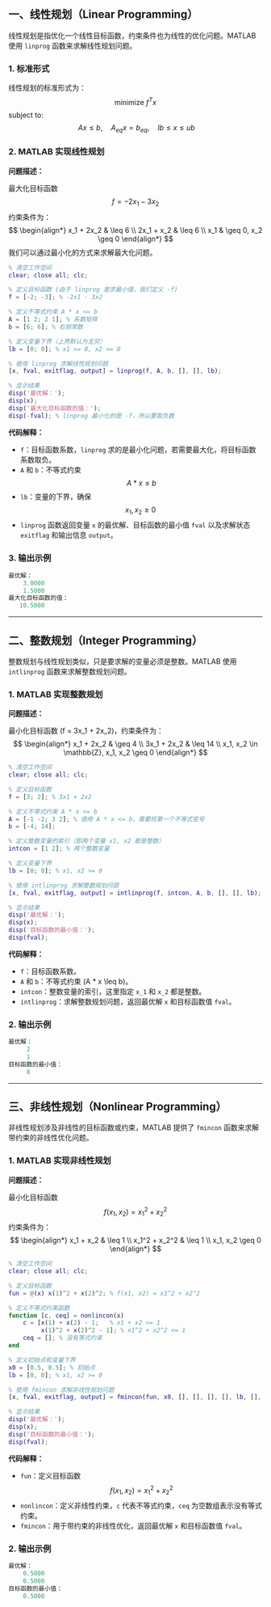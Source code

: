 ## 一、线性规划（Linear Programming）

线性规划是指优化一个线性目标函数，约束条件也为线性的优化问题。MATLAB 使用 `linprog` 函数来求解线性规划问题。

### 1. 标准形式
线性规划的标准形式为：
$$
\text{minimize } f^T x
$$
subject to:
$$
\
A x \leq b, \quad A_{eq} x = b_{eq}, \quad lb \leq x \leq ub
$$

### 2. MATLAB 实现线性规划

**问题描述：**

最大化目标函数 
$$
f = -2x_1 - 3x_2
$$
约束条件为：
$$
\begin{align*}
x_1 + 2x_2 & \leq 6 \\
2x_1 + x_2 & \leq 6 \\
x_1 & \geq 0, x_2 \geq 0
\end{align*}
$$
我们可以通过最小化的方式来求解最大化问题。

```matlab
% 清空工作空间
clear; close all; clc;

% 定义目标函数 (由于 linprog 是求最小值，我们定义 -f)
f = [-2; -3]; % -2x1 - 3x2

% 定义不等式约束 A * x <= b
A = [1 2; 2 1]; % 系数矩阵
b = [6; 6]; % 右侧常数

% 定义变量下界（上界默认为无穷）
lb = [0; 0]; % x1 >= 0, x2 >= 0

% 使用 linprog 求解线性规划问题
[x, fval, exitflag, output] = linprog(f, A, b, [], [], lb);

% 显示结果
disp('最优解：');
disp(x);
disp('最大化目标函数的值：');
disp(-fval); % linprog 最小化的是 -f，所以要取负数
```

**代码解释：**

- `f`：目标函数系数，`linprog` 求的是最小化问题，若需要最大化，将目标函数系数取负。
- `A` 和 `b`：不等式约束 
  $$
  A * x \leq b
  $$
- `lb`：变量的下界，确保 
  $$
  x_1, x_2 \geq 0\
  $$
- `linprog` 函数返回变量 `x` 的最优解、目标函数的最小值 `fval` 以及求解状态 `exitflag` 和输出信息 `output`。

### 3. 输出示例

```matlab
最优解：
    3.0000
    1.5000
最大化目标函数的值：
   10.5000
```

---

## 二、整数规划（Integer Programming）

整数规划与线性规划类似，只是要求解的变量必须是整数。MATLAB 使用 `intlinprog` 函数来求解整数规划问题。

### 1. MATLAB 实现整数规划

**问题描述：**

最小化目标函数 \(f = 3x_1 + 2x_2\)，约束条件为：
$$
\begin{align*}
x_1 + 2x_2 & \geq 4 \\
3x_1 + 2x_2 & \leq 14 \\
x_1, x_2 \in \mathbb{Z}, x_1, x_2 \geq 0
\end{align*}
$$

```matlab
% 清空工作空间
clear; close all; clc;

% 定义目标函数
f = [3; 2]; % 3x1 + 2x2

% 定义不等式约束 A * x <= b
A = [-1 -2; 3 2]; % 使用 A * x <= b，需要将第一个不等式变号
b = [-4; 14];

% 定义整数变量的索引（即两个变量 x1, x2 都是整数）
intcon = [1 2]; % 两个整数变量

% 定义变量下界
lb = [0; 0]; % x1, x2 >= 0

% 使用 intlinprog 求解整数规划问题
[x, fval, exitflag, output] = intlinprog(f, intcon, A, b, [], [], lb);

% 显示结果
disp('最优解：');
disp(x);
disp('目标函数的最小值：');
disp(fval);
```

**代码解释：**

- `f`：目标函数系数。
- `A` 和 `b`：不等式约束 \(A * x \leq b\)。
- `intcon`：整数变量的索引，这里指定 `x_1` 和 `x_2` 都是整数。
- `intlinprog`：求解整数规划问题，返回最优解 `x` 和目标函数值 `fval`。

### 2. 输出示例

```matlab
最优解：
     2
     1
目标函数的最小值：
     8
```

---

## 三、非线性规划（Nonlinear Programming）

非线性规划涉及非线性的目标函数或约束，MATLAB 提供了 `fmincon` 函数来求解带约束的非线性优化问题。

### 1. MATLAB 实现非线性规划

**问题描述：**

最小化目标函数 
$$
f(x_1, x_2) = x_1^2 + x_2^2
$$
约束条件为：
$$
\begin{align*}
x_1 + x_2 & \leq 1 \\
x_1^2 + x_2^2 & \leq 1 \\
x_1, x_2 \geq 0
\end{align*}
$$

```matlab
% 清空工作空间
clear; close all; clc;

% 定义目标函数
fun = @(x) x(1)^2 + x(2)^2; % f(x1, x2) = x1^2 + x2^2

% 定义不等式约束函数
function [c, ceq] = nonlincon(x)
    c = [x(1) + x(2) - 1;   % x1 + x2 <= 1
         x(1)^2 + x(2)^2 - 1]; % x1^2 + x2^2 <= 1
    ceq = []; % 没有等式约束
end

% 定义初始点和变量下界
x0 = [0.5, 0.5]; % 初始点
lb = [0, 0]; % x1, x2 >= 0

% 使用 fmincon 求解非线性规划问题
[x, fval, exitflag, output] = fmincon(fun, x0, [], [], [], [], lb, [], @nonlincon);

% 显示结果
disp('最优解：');
disp(x);
disp('目标函数的最小值：');
disp(fval);
```

**代码解释：**

- `fun`：定义目标函数
  $$
  f(x_1, x_2) = x_1^2 + x_2^2
  $$
- `nonlincon`：定义非线性约束，`c` 代表不等式约束，`ceq` 为空数组表示没有等式约束。
- `fmincon`：用于带约束的非线性优化，返回最优解 `x` 和目标函数值 `fval`。

### 2. 输出示例

```matlab
最优解：
    0.5000
    0.5000
目标函数的最小值：
    0.5000
```

